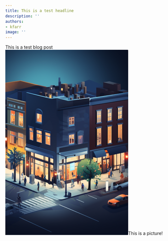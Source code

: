 ```yaml
---
title: This is a test headline
description: ''
authors:
- kfarr
image: ''
---
```


This is a test blog post![SAMPLE-feature-preview.png](./images/SAMPLE-feature-preview.png)This is a picture!